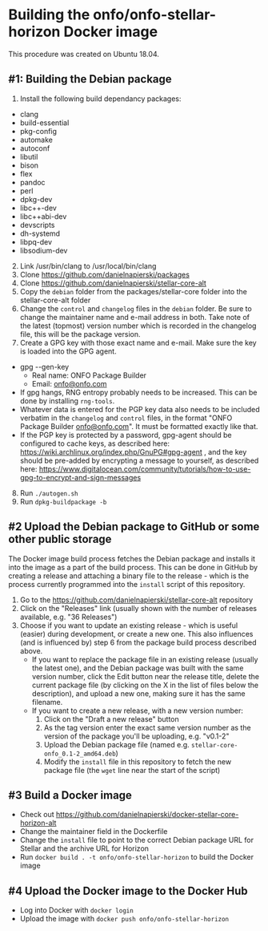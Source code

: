 # Building the onfo/onfo-stellar-horizon Docker image

This procedure was created on Ubuntu 18.04.

## #1: Building the Debian package

 1. Install the following build dependancy packages:
   * clang
   * build-essential
   * pkg-config
   * automake
   * autoconf
   * libutil
   * bison
   * flex
   * pandoc
   * perl
   * dpkg-dev
   * libc++-dev
   * libc++abi-dev
   * devscripts
   * dh-systemd
   * libpq-dev
   * libsodium-dev
 2. Link /usr/bin/clang to /usr/local/bin/clang
 3. Clone https://github.com/danielnapierski/packages
 4. Clone https://github.com/danielnapierski/stellar-core-alt
 5. Copy the `debian` folder from the packages/stellar-core folder into the stellar-core-alt folder
 6. Change the `control` and `changelog` files in the `debian` folder. Be sure to change the maintainer name and e-mail address in both. Take note of the latest (topmost) version number which is recorded in the changelog file, this will be the package version.
 7. Create a GPG key with those exact name and e-mail. Make sure the key is loaded into the GPG agent.
   * gpg --gen-key
     * Real name: ONFO Package Builder
     * Email: onfo@onfo.com
   * If gpg hangs, RNG entropy probably needs to be increased. This can be done by installing `rng-tools`.
   * Whatever data is entered for the PGP key data also needs to be included verbatim in the `changelog` and `control` files, in the format "ONFO Package Builder <onfo@onfo.com>". It must be formatted exactly like that.
   * If the PGP key is protected by a password, gpg-agent should be configured to cache keys, as described here: https://wiki.archlinux.org/index.php/GnuPG#gpg-agent , and the key should be pre-added by encrypting a message to yourself, as described here: https://www.digitalocean.com/community/tutorials/how-to-use-gpg-to-encrypt-and-sign-messages
 8. Run `./autogen.sh`
 9. Run `dpkg-buildpackage -b`

## #2 Upload the Debian package to GitHub or some other public storage

The Docker image build process fetches the Debian package and installs it into the image as a part of the build process. This can be done in GitHub by creating a release and attaching a binary file to the release - which is the process currently programmed into the `install` script of this repository.

 1. Go to the https://github.com/danielnapierski/stellar-core-alt repository
 2. Click on the "Releases" link (usually shown with the number of releases available, e.g. "36 Releases")
 3. Choose if you want to update an existing release - which is useful (easier) during development, or create a new one. This also influences (and is influenced by) step 6 from the package build process described above.
    * If you want to replace the package file in an existing release (usually the latest one), and the Debian package was built with the same version number, click the Edit button near the release title, delete the current package file (by clicking on the X in the list of files below the description), and upload a new one, making sure it has the same filename.
    * If you want to create a new release, with a new version number:
      1. Click on the "Draft a new release" button
      2. As the tag version enter the exact same version number as the version of the package you'll be uploading, e.g. "v0.1-2"
      3. Upload the Debian package file (named e.g. `stellar-core-onfo_0.1-2_amd64.deb`)
      4. Modify the `install` file in this repository to fetch the new package file (the `wget` line near the start of the script)

## #3 Build a Docker image

 * Check out https://github.com/danielnapierski/docker-stellar-core-horizon-alt
 * Change the maintainer field in the Dockerfile
 * Change the `install` file to point to the correct Debian package URL for Stellar and the archive URL for Horizon
 * Run `docker build . -t onfo/onfo-stellar-horizon` to build the Docker image

## #4 Upload the Docker image to the Docker Hub

 * Log into Docker with `docker login`
 * Upload the image with `docker push onfo/onfo-stellar-horizon`
